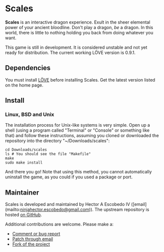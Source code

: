 Scales
======

**Scales** is an interactive dragon experience. Exult in the sheer
elemental power of your ancient bloodline. Don't play a dragon, _be_ a
dragon. In this world, there is little to nothing holding you back from
doing whatever you want.

This game is still in development. It is considered unstable and not
yet ready for distribution. The current working LÖVE version is 0.9.1.

Dependencies
------------

You must install [LÖVE](http://love2d.org/) before installing Scales.
Get the latest version listed on the home page.

Install
-------

### Linux, BSD and Unix ###

The installation process for Unix-like systems is very simple. Open up
a shell (using a program called "Terminal" or "Console" or something like
that) and follow these instructions, assuming you cloned or downloaded the
repository into the directory "~/Downloads/scales":

```
cd Downloads/scales
ls # You should see the file "Makefile"
make
sudo make install
```

And there you go! Note that using this method, you cannot automatically
uninstall the game, as you could if you used a package or port.

Maintainer
----------

Scales is developed and maintained by Hector A Escobedo IV ([email]
(mailto:ninjahector.escobedo@gmail.com)). The upstream repository is
hosted [on GitHub](https://github.com/HectorAE/scales/).

Additional contributions are welcome. Please make a:
* [Comment or bug report](https://github.com/HectorAE/scales/issues/new/)
* [Patch through email](mailto:ninjahector.escobedo@gmail.com)
* [Fork of the project](https://github.com/HectorAE/scales/fork/)
